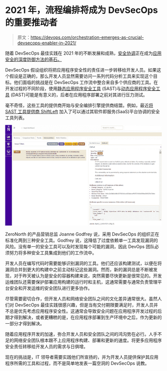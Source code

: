 # 2021 年，流程编排将成为 DevSecOps 的重要推动者

> 原文：<https://devops.com/orchestration-emerges-as-crucial-devsecops-enabler-in-2021/>

随着 DevSecOps 最佳实践在 2021 年的不断发展和成熟，[安全协调](https://devops.com/?s=security%20orchestration)正在成为[应用安全的深度防御方法的基石。](https://devops.com/?s=application%20security.)

DevSecOps 假设组织将把应用程序安全性的责任进一步转移给开发人员。如果这个假设是正确的，那么开发人员显然需要访问一系列代码分析工具来实现这个目标。他们面临的挑战是在 DevSecOps 工作流中整合来自多个供应商的工具。在开发过程的不同阶段，使用[静态应用程序安全工具](https://devops.com/?s=SAST) (SAST)与[动态应用程序安全工具](https://devops.com/?s=DAST) (DAST)可能是有意义的，后者在应用程序部署之前对其进行压力测试。

毫不奇怪，这些工具的提供商开始与安全编排引擎提供商结盟。例如，最近[将 SAST 工具提供商 ShiftLeft](https://www.zeronorth.io/press-releases/zeronorth-and-shiftleft-integrate-to-empower-developers-to-improve-application-security-at-the-speed-of-devops/) 加入了可以通过其软件即服务(SaaS)平台协调的安全工具列表。

![](img/64778964bcbc04959845b6ee4e1cb26d.png)

ZeroNorth 的产品营销总监 Joanne Godfrey 说，采用 DevSecOps 的组织正在标准化两到三种安全工具。Godfrey 说，这降低了过度依赖单一工具发现漏洞的风险。没有单一的安全工具可以及时发现每个可能的漏洞，因此 DevOps 团队必须努力将多种安全工具集成到他们的工作流中。

开发人员在编写代码时需要能够识别漏洞的工具。他们还应该构建测试，以便在将漏洞合并到更大的构建中之前主动标记这些漏洞。然而，新的漏洞总是不断被发现，对于昨天被认为是安全的容器构建来说，突然需要尽快更新是很常见的。开发运维团队还需要保护部署应用构建的运行时和主机，这通常需要与通常负责管理平台安全和开发运维的安全团队进行更多协作。

尽管需要密切合作，但开发人员和网络安全团队之间的文化差异通常很大。虽然人们对 DevSecOps 最佳实践很感兴趣，但是当有交付期限要满足时，开发人员并不总是优先考虑应用程序安全性。这通常会导致安全问题在应用程序开发过程的后期才得到解决，或者更糟糕的是，在应用程序部署到生产环境中之后，作为更新的一部分才得到解决。

随着应用程序开发的加速，弥合开发人员和安全团队之间的鸿沟势在必行。人手不足的网络安全团队根本跟不上应用程序构建、部署和更新的速度。将更多应用程序安全责任转移给开发人员的需求与日俱增。

现在的挑战是，IT 领导者需要实践他们所宣扬的，并为开发人员提供保护其应用程序所需的工具和过程，而不是简单地发表一篇空洞的 DevSecOps 说教。